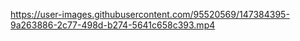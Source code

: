 


https://user-images.githubusercontent.com/95520569/147384395-9a263886-2c77-498d-b274-5641c658c393.mp4

